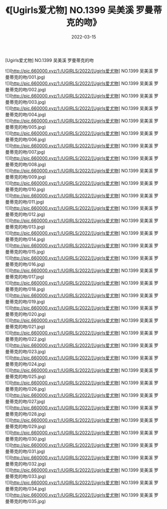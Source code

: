 ﻿---
layout: post
title:  《[Ugirls爱尤物] NO.1399 吴美溪 罗曼蒂克的吻》
date:   2022-03-15
img: http://pic.660000.xyz/1:/UGIRLS/2022/[Ugirls爱尤物] NO.1399 吴美溪 罗曼蒂克的吻/000.jpg
categories: [美女, 清纯, 唯美]
---

[Ugirls爱尤物] NO.1399 吴美溪 罗曼蒂克的吻

 ![](http://pic.660000.xyz/1:/UGIRLS/2022/[Ugirls爱尤物] NO.1399 吴美溪 罗曼蒂克的吻/001.jpg) <br>![](http://pic.660000.xyz/1:/UGIRLS/2022/[Ugirls爱尤物] NO.1399 吴美溪 罗曼蒂克的吻/002.jpg) <br>![](http://pic.660000.xyz/1:/UGIRLS/2022/[Ugirls爱尤物] NO.1399 吴美溪 罗曼蒂克的吻/003.jpg) <br>![](http://pic.660000.xyz/1:/UGIRLS/2022/[Ugirls爱尤物] NO.1399 吴美溪 罗曼蒂克的吻/004.jpg) <br>![](http://pic.660000.xyz/1:/UGIRLS/2022/[Ugirls爱尤物] NO.1399 吴美溪 罗曼蒂克的吻/005.jpg) <br>![](http://pic.660000.xyz/1:/UGIRLS/2022/[Ugirls爱尤物] NO.1399 吴美溪 罗曼蒂克的吻/006.jpg) <br>![](http://pic.660000.xyz/1:/UGIRLS/2022/[Ugirls爱尤物] NO.1399 吴美溪 罗曼蒂克的吻/007.jpg) <br>![](http://pic.660000.xyz/1:/UGIRLS/2022/[Ugirls爱尤物] NO.1399 吴美溪 罗曼蒂克的吻/008.jpg) <br>![](http://pic.660000.xyz/1:/UGIRLS/2022/[Ugirls爱尤物] NO.1399 吴美溪 罗曼蒂克的吻/009.jpg) <br>![](http://pic.660000.xyz/1:/UGIRLS/2022/[Ugirls爱尤物] NO.1399 吴美溪 罗曼蒂克的吻/010.jpg) <br>![](http://pic.660000.xyz/1:/UGIRLS/2022/[Ugirls爱尤物] NO.1399 吴美溪 罗曼蒂克的吻/011.jpg) <br>![](http://pic.660000.xyz/1:/UGIRLS/2022/[Ugirls爱尤物] NO.1399 吴美溪 罗曼蒂克的吻/012.jpg) <br>![](http://pic.660000.xyz/1:/UGIRLS/2022/[Ugirls爱尤物] NO.1399 吴美溪 罗曼蒂克的吻/013.jpg) <br>![](http://pic.660000.xyz/1:/UGIRLS/2022/[Ugirls爱尤物] NO.1399 吴美溪 罗曼蒂克的吻/014.jpg) <br>![](http://pic.660000.xyz/1:/UGIRLS/2022/[Ugirls爱尤物] NO.1399 吴美溪 罗曼蒂克的吻/015.jpg) <br>![](http://pic.660000.xyz/1:/UGIRLS/2022/[Ugirls爱尤物] NO.1399 吴美溪 罗曼蒂克的吻/016.jpg) <br>![](http://pic.660000.xyz/1:/UGIRLS/2022/[Ugirls爱尤物] NO.1399 吴美溪 罗曼蒂克的吻/017.jpg) <br>![](http://pic.660000.xyz/1:/UGIRLS/2022/[Ugirls爱尤物] NO.1399 吴美溪 罗曼蒂克的吻/018.jpg) <br>![](http://pic.660000.xyz/1:/UGIRLS/2022/[Ugirls爱尤物] NO.1399 吴美溪 罗曼蒂克的吻/019.jpg) <br>![](http://pic.660000.xyz/1:/UGIRLS/2022/[Ugirls爱尤物] NO.1399 吴美溪 罗曼蒂克的吻/020.jpg) <br>![](http://pic.660000.xyz/1:/UGIRLS/2022/[Ugirls爱尤物] NO.1399 吴美溪 罗曼蒂克的吻/021.jpg) <br>![](http://pic.660000.xyz/1:/UGIRLS/2022/[Ugirls爱尤物] NO.1399 吴美溪 罗曼蒂克的吻/022.jpg) <br>![](http://pic.660000.xyz/1:/UGIRLS/2022/[Ugirls爱尤物] NO.1399 吴美溪 罗曼蒂克的吻/023.jpg) <br>![](http://pic.660000.xyz/1:/UGIRLS/2022/[Ugirls爱尤物] NO.1399 吴美溪 罗曼蒂克的吻/024.jpg) <br>![](http://pic.660000.xyz/1:/UGIRLS/2022/[Ugirls爱尤物] NO.1399 吴美溪 罗曼蒂克的吻/025.jpg) <br>![](http://pic.660000.xyz/1:/UGIRLS/2022/[Ugirls爱尤物] NO.1399 吴美溪 罗曼蒂克的吻/026.jpg) <br>![](http://pic.660000.xyz/1:/UGIRLS/2022/[Ugirls爱尤物] NO.1399 吴美溪 罗曼蒂克的吻/027.jpg) <br>![](http://pic.660000.xyz/1:/UGIRLS/2022/[Ugirls爱尤物] NO.1399 吴美溪 罗曼蒂克的吻/028.jpg) <br>![](http://pic.660000.xyz/1:/UGIRLS/2022/[Ugirls爱尤物] NO.1399 吴美溪 罗曼蒂克的吻/029.jpg) <br>![](http://pic.660000.xyz/1:/UGIRLS/2022/[Ugirls爱尤物] NO.1399 吴美溪 罗曼蒂克的吻/030.jpg) <br>![](http://pic.660000.xyz/1:/UGIRLS/2022/[Ugirls爱尤物] NO.1399 吴美溪 罗曼蒂克的吻/031.jpg) <br>![](http://pic.660000.xyz/1:/UGIRLS/2022/[Ugirls爱尤物] NO.1399 吴美溪 罗曼蒂克的吻/032.jpg) <br>![](http://pic.660000.xyz/1:/UGIRLS/2022/[Ugirls爱尤物] NO.1399 吴美溪 罗曼蒂克的吻/033.jpg) <br>![](http://pic.660000.xyz/1:/UGIRLS/2022/[Ugirls爱尤物] NO.1399 吴美溪 罗曼蒂克的吻/034.jpg) <br>![](http://pic.660000.xyz/1:/UGIRLS/2022/[Ugirls爱尤物] NO.1399 吴美溪 罗曼蒂克的吻/035.jpg) <br>